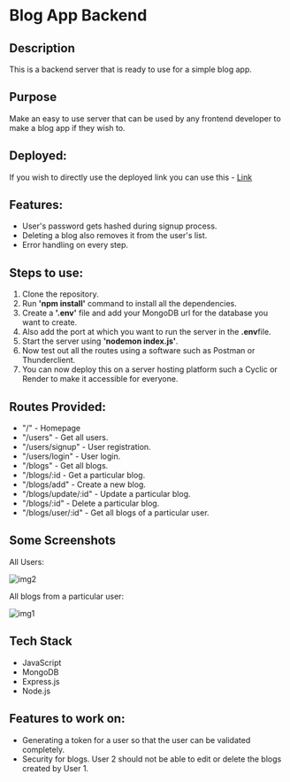 <h1>Blog App Backend</h1>

<h2>Description</h2>
<p>This is a backend server that is ready to use for a simple blog app.</p>

<h2>Purpose</h2>
<p>Make an easy to use server that can be used by any frontend developer to make a blog app if they wish to.</p>

<h2>Deployed:</h2>
<p>If you wish to directly use the deployed link you can use this - <a href="https://good-teal-butterfly-kilt.cyclic.app/" alt="blogdeployed">Link</a>

<h2>Features:</h2>
<ul>
<li>User's password gets hashed during signup process.</li>
<li>Deleting a blog also removes it from the user's list.</li>
<li>Error handling on every step.</li>
</ul>

<h2>Steps to use:</h2>
<ol>
<li>Clone the repository.</li>
<li>Run <b>'npm install'</b> command to install all the dependencies.</li>
<li>Create a <b>'.env'</b> file and add your MongoDB url for the database you want to create.</li>
<li>Also add the port at which you want to run the server in the <b>.env</b>file.</li>
<li>Start the server using <b>'nodemon index.js'</b>.</li>
<li>Now test out all the routes using a software such as Postman or Thunderclient.</li>
<li>You can now deploy this on a server hosting platform such a Cyclic or Render to make it accessible for everyone.</li>
</ol>

<h2>Routes Provided:</h2>
<ul>
<li>"/" - Homepage</li>
<li>"/users" - Get all users.</li>
<li>"/users/signup" - User registration.</li>
<li>"/users/login" - User login.</li>
<li>"/blogs" - Get all blogs.</li>
<li>"/blogs/:id - Get a particular blog.</li>
<li>"/blogs/add" - Create a new blog.</li>
<li>"/blogs/update/:id" - Update a particular blog.</li>
<li>"/blogs/:id" - Delete a particular blog.</li>
<li>"/blogs/user/:id" - Get all blogs of a particular user.</li>
</ul>

<h2>Some Screenshots</h2>
<p>All Users:</p>
<img src="https://i.ibb.co/x54NJYk/img2.png" alt="img2" border="0">

<p>All blogs from a particular user:</p>
<img src="https://i.ibb.co/YyzW23h/img1.png" alt="img1" border="0">

<h2>Tech Stack</h2>
<ul>
<li>JavaScript</li>
<li>MongoDB</li>
<li>Express.js</li>
<li>Node.js</li>
</ul>

<h2>Features to work on:</h2>
<ul>
<li>Generating a token for a user so that the user can be validated completely.</li>
<li>Security for blogs. User 2 should not be able to edit or delete the blogs created by User 1.</li>
</ul>

